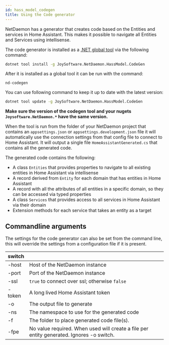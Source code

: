```yaml
---
id: hass_model_codegen
title: Using the Code generator
---
```


NetDaemon has a generator that creates code based on the Entities and services in Home Assistant. This makes it possible to navigate all Entities and Services using intellisense.

The code generator is installed as a [.NET global tool](https://docs.microsoft.com/en-us/dotnet/core/tools/global-tools) via the following command:

```cmd
dotnet tool install -g JoySoftware.NetDaemon.HassModel.CodeGen
```

After it is installed as a global tool it can be run with the command:

`
nd-codegen
`

You can use following command to keep it up to date with the latest version:

```cmd
dotnet tool update -g JoySoftware.NetDaemon.HassModel.CodeGen
```

**Make sure the version of the codegen tool and your nugets `Joysoftware.NetDaemon.*` have the same version.**

When the tool is run from the folder of your NetDaemon project that contains an `appsettings.json` or `appsettings.development.json` file it will automatically use the connection settings from that config file to connect to Home Assistant. It will output a single file `HomeAssistantGenerated.cs` that contains all the generated code.

The generated code contains the following:

* A class `Entities` that provides properties to navigate to all existing entities in Home Assistant via intellisense
* A record derived from `Entity` for each domain that has entities in Home Assistant
* A record with all the attributes of all entities in a specific domain, so they can be accessed via typed properties
* A class `Services` that provides access to all services in Home Assistant via their domain
* Extension methods for each service that takes an entity as a target

## Commandline arguments

The settings for the code generator can also be set from the command line, this will override the settings from a configuration file if it is present.

| switch | |
|---     |--|
| -host  | Host of the NetDaemon instance
| -port  | Port of the NetDaemon instance
| -ssl   | `true` to connect over ssl; otherwise `false`
| -token | A long lived Home Assistant token
| -o     | The output file to generate
| -ns    | The namespace to use for the generated code
| -f     | The folder to place generated code file(s).
| -fpe   | No value required. When used will create a file per entity generated. Ignores -o switch.
